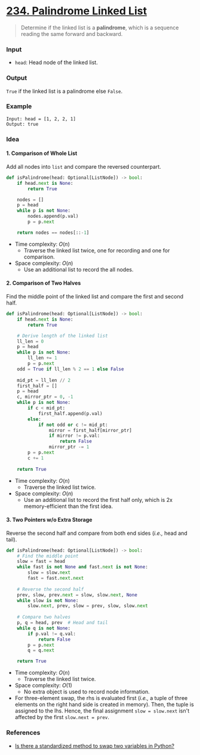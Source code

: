 # [234. Palindrome Linked List](https://leetcode.com/problems/palindrome-linked-list/)
> Determine if the linked list is a **palindrome**, which is a sequence reading the same forward and backward.
### Input
* `head`: Head node of the linked list.
### Output
`True` if the linked list is a palindrome else `False`.
### Example
```
Input: head = [1, 2, 2, 1]
Output: true
```
### Idea
#### 1. Comparison of Whole List
Add all nodes into `list` and compare the reversed counterpart.
```python
def isPalindrome(head: Optional[ListNode]) -> bool:
    if head.next is None:
        return True

    nodes = []
    p = head
    while p is not None:
        nodes.append(p.val)
        p = p.next

    return nodes == nodes[::-1]
```
* Time complexity: $O(n)$
	* Traverse the linked list twice, one for recording and one for comparison.
*  Space complexity: $O(n)$
	* Use an additional list to record the all nodes.
#### 2. Comparison of Two Halves
Find the middle point of the linked list and compare the first and second half.
```python
def isPalindrome(head: Optional[ListNode]) -> bool:
    if head.next is None:
        return True

    # Derive length of the linked list
    ll_len = 0
    p = head
    while p is not None:
        ll_len += 1
        p = p.next
    odd = True if ll_len % 2 == 1 else False
    
    mid_pt = ll_len // 2
    first_half = []
    p = head
    c, mirror_ptr = 0, -1
    while p is not None:
        if c < mid_pt:
            first_half.append(p.val)
        else:
            if not odd or c != mid_pt:
                mirror = first_half[mirror_ptr]
                if mirror != p.val:
                    return False
                mirror_ptr -= 1
        p = p.next
        c += 1
    
    return True
```
* Time complexity: $O(n)$
	* Traverse the linked list twice.
*  Space complexity: $O(n)$
	* Use an additional list to record the first half only, which is 2x memory-efficient than the first idea.
#### 3. Two Pointers w/o Extra Storage
Reverse the second half and compare from both end sides (*i.e.,* head and tail).
```python
def isPalindrome(head: Optional[ListNode]) -> bool:
    # Find the middle point
    slow = fast = head
    while fast is not None and fast.next is not None:
        slow = slow.next
        fast = fast.next.next
    
    # Reverse the second half
    prev, slow, prev.next = slow, slow.next, None
    while slow is not None:
        slow.next, prev, slow = prev, slow, slow.next
    
    # Compare two halves
    p, q = head, prev  # Head and tail
    while q is not None:
        if p.val != q.val:
            return False
        p = p.next
        q = q.next

    return True 
```
* Time complexity: $O(n)$
	* Traverse the linked list twice.
* Space complexity: $O(1)$
	* No extra object is used to record node information.
* For three-element swap, the rhs is evaluated first (*i.e.,* a tuple of three elements on the right hand side is created in memory). Then, the tuple is assigned to the lhs. Hence, the final assignment `slow = slow.next` isn't affected by the first `slow.next = prev`.
### References
* [Is there a standardized method to swap two variables in Python?](https://stackoverflow.com/questions/14836228/is-there-a-standardized-method-to-swap-two-variables-in-python)
